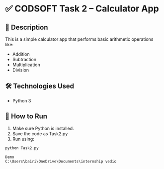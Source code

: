 # ✅ CODSOFT Task 2 – Calculator App

## 📌 Description
This is a simple calculator app that performs basic arithmetic operations like:
- Addition
- Subtraction
- Multiplication
- Division

## 🛠 Technologies Used
- Python 3

## 🚀 How to Run
1. Make sure Python is installed.
2. Save the code as Task2.py
3. Run using:
```bash
python Task2.py

Demo
C:\Users\bairi\OneDrive\Documents\internship vedio
